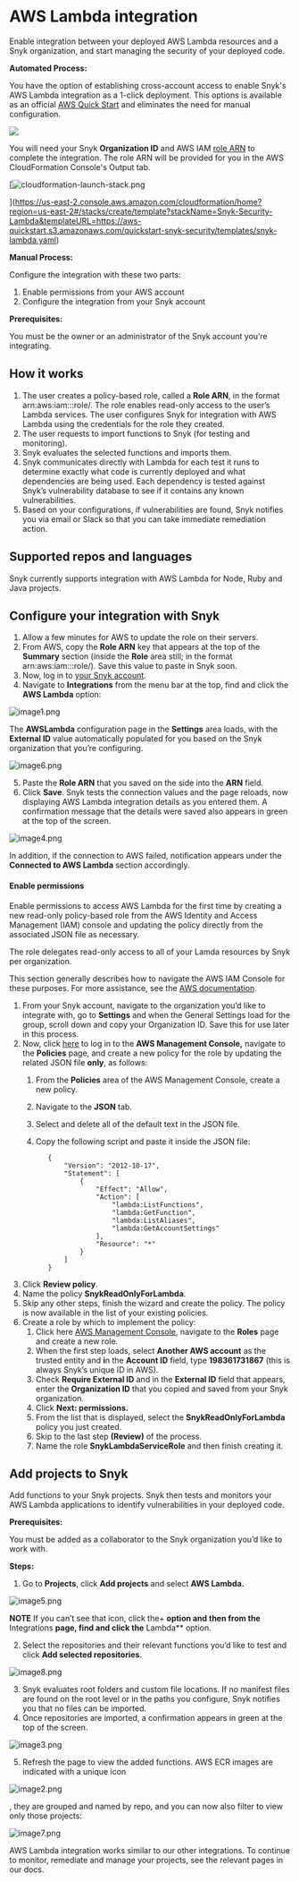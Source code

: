 # AWS Lambda integration

Enable integration between your deployed AWS Lambda resources and a Snyk organization, and start managing the security of your deployed code.

**Automated Process:**

You have the option of establishing cross-account access to enable Snyk's AWS Lambda integration as a 1-click deployment. This options is available as an official [AWS Quick Start](https://github.com/aws-quickstart/quickstart-snyk-security) and eliminates the need for manual configuration.

![](../../.gitbook/assets/quickstart-snyk-security-lambda.png)

You will need your Snyk **Organization ID** and AWS IAM [role ARN](https://docs.aws.amazon.com/IAM/latest/UserGuide/reference_identifiers.html#identifiers-arns) to complete the integration. The role ARN will be provided for you in the AWS CloudFormation Console's Output tab.

[![cloudformation-launch-stack.png](https://support.snyk.io/hc/article_attachments/360010020437/cloudformation-launch-stack.png)

](https://us-east-2.console.aws.amazon.com/cloudformation/home?region=us-east-2#/stacks/create/template?stackName=Snyk-Security-Lambda&templateURL=https://aws-quickstart.s3.amazonaws.com/quickstart-snyk-security/templates/snyk-lambda.yaml)

**Manual Process:**

Configure the integration with these two parts:

1. Enable permissions from your AWS account
2. Configure the integration from your Snyk account

**Prerequisites:**

You must be the owner or an administrator of the Snyk account you’re integrating.

## **How it works**

1. The user creates a policy-based role, called a **Role ARN**, in the format arn:aws:iam:::role/. The role enables read-only access to the user’s Lambda services. The user configures Snyk for integration with AWS Lambda using the credentials for the role they created.
2. The user requests to import functions to Snyk \(for testing and monitoring\).
3. Snyk evaluates the selected functions and imports them.
4. Snyk communicates directly with Lambda for each test it runs to determine exactly what code is currently deployed and what dependencies are being used. Each dependency is tested against Snyk’s vulnerability database to see if it contains any known vulnerabilities.
5. Based on your configurations, if vulnerabilities are found, Snyk notifies you via email or Slack so that you can take immediate remediation action.

## Supported repos and languages

Snyk currently supports integration with AWS Lambda for Node, Ruby and Java projects.

## Configure your integration with Snyk

1. Allow a few minutes for AWS to update the role on their servers.
2. From AWS, copy the **Role ARN** key that appears at the top of the **Summary** section \(inside the **Role** area still; in the format arn:aws:iam:::role/\). Save this value to paste in Snyk soon.
3. Now, log in to [your Snyk account](https://app.snyk.io/).
4. Navigate to **Integrations** from the menu bar at the top, find and click the **AWS Lambda** option:

![image1.png](../../.gitbook/assets/uuid-f045ee35-1ddd-34e1-bbe3-f225bb9426e4-en.png)

   The **AWSLambda** configuration page in the **Settings** area loads, with the **External ID** value automatically populated for you based on the Snyk organization that you’re configuring.

![image6.png](../../.gitbook/assets/uuid-21b8f9b0-7756-3492-31fe-48ed1777a83c-en.png)

5. Paste the **Role ARN** that you saved on the side into the **ARN** field.
6. Click **Save**. Snyk tests the connection values and the page reloads, now displaying AWS Lambda integration details as you entered them. A confirmation message that the details were saved also appears in green at the top of the screen.

![image4.png](../../.gitbook/assets/uuid-66a8f525-f274-1db4-f691-ca8112fbd8af-en.png)

   In addition, if the connection to AWS failed, notification appears under the **Connected to AWS Lambda** section accordingly.

#### Enable permissions

Enable permissions to access AWS Lambda for the first time by creating a new read-only policy-based role from the AWS Identity and Access Management \(IAM\) console and updating the policy directly from the associated JSON file as necessary.

The role delegates read-only access to all of your Lamda resources by Snyk per organization.

This section generally describes how to navigate the AWS IAM Console for these purposes. For more assistance, see the [AWS documentation](https://docs.aws.amazon.com/IAM/latest/UserGuide/access_policies_manage.html).

1. From your Snyk account, navigate to the organization you’d like to integrate with, go to **Settings** and when the General Settings load for the group, scroll down and copy your Organization ID. Save this for use later in this process.
2. Now, click [here](https://console.aws.amazon.com/iam/home?#/policies) to log in to the **AWS Management Console,** navigate to the **Policies** page, and create a new policy for the role by updating the related JSON file **only**, as follows:
   1. From the **Policies** area of the AWS Management Console, create a new policy.
   2. Navigate to the **JSON** tab. 
   3. Select and delete all of the default text in the JSON file. 
   4. Copy the following script and paste it inside the JSON file:

      ```text
         {
             "Version": "2012-10-17",
             "Statement": [
                 {
                     "Effect": "Allow",
                     "Action": [
                         "lambda:ListFunctions",
                         "lambda:GetFunction",
                         "lambda:ListAliases",
                         "lambda:GetAccountSettings"
                     ],
                     "Resource": "*"
                 }
             ]
         }
      ```
3. Click **Review policy**.
4. Name the policy **SnykReadOnlyForLambda**.
5. Skip any other steps, finish the wizard and create the policy. The policy is now available in the list of your existing policies.
6. Create a role by which to implement the policy:
   1. Click here [AWS Management Console](https://console.aws.amazon.com/iam/home), navigate to the **Roles** page and create a new role.
   2. When the first step loads, select **Another AWS account** as the trusted entity and **i**n the **Account ID** field, type **198361731867** \(this is always Snyk’s unique ID in AWS\).
   3. Check **Require External ID** and in the **External ID** field that appears, enter the **Organization ID** that you copied and saved from your Snyk organization.
   4. Click **Next: permissions.**
   5. From the list that is displayed, select the **SnykReadOnlyForLambda** policy you just created.
   6. Skip to the last step **\(Review\)** of the process.
   7. Name the role **SnykLambdaServiceRole** and then finish creating it.

## **Add projects to Snyk**

Add functions to your Snyk projects. Snyk then tests and monitors your AWS Lambda applications to identify vulnerabilities in your deployed code.

**Prerequisites:**

You must be added as a collaborator to the Snyk organization you’d like to work with.

**Steps:**

1. Go to **Projects**, click **Add projects** and select **AWS Lambda.**

![image5.png](../../.gitbook/assets/uuid-89dfeb36-7726-1f89-5366-b7aa603a5898-en.png)

  
   **NOTE** If you can’t see that icon, click the+ **option and then from the** Integrations **page, find and click the** Lambda\*\* option.

2. Select the repositories and their relevant functions you’d like to test and click **Add selected repositories**.

![image8.png](../../.gitbook/assets/uuid-e21c5832-5a84-a635-27c1-2ea9726bce64-en.png)

3. Snyk evaluates root folders and custom file locations. If no manifest files are found on the root level or in the paths you configure, Snyk notifies you that no files can be imported.
4. Once repositories are imported, a confirmation appears in green at the top of the screen. 

![image3.png](https://support.snyk.io/hc/article_attachments/360007146458/uuid-ee5c7842-1773-a590-7b75-aa5e960b8108-en.png)

5. Refresh the page to view the added functions. AWS ECR images are indicated with a unique icon

![image2.png](../../.gitbook/assets/uuid-1275abc5-312a-ce0b-b6d9-2caf3e83584a-en.png)

, they are grouped and named by repo, and you can now also filter to view only those projects: 

![image7.png](../../.gitbook/assets/uuid-8f54b49d-23ee-637e-45a9-47ca61fe2b9e-en.png)

AWS Lambda integration works similar to our other integrations. To continue to monitor, remediate and manage your projects, see the relevant pages in our docs.

